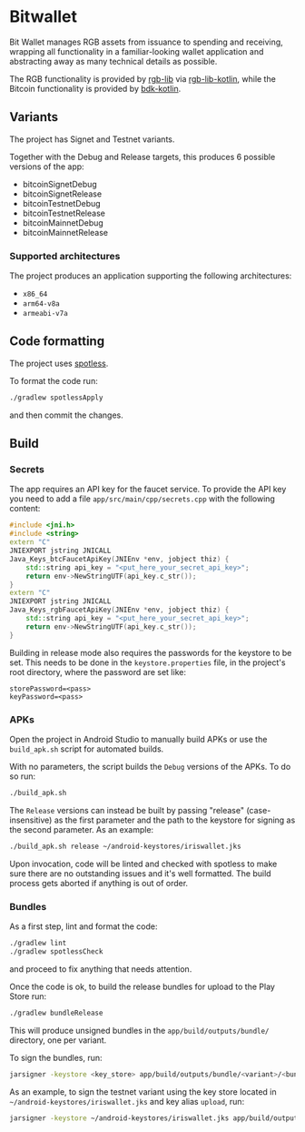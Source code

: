 # Bitwallet

Bit Wallet manages RGB assets from issuance to spending and receiving,
wrapping all functionality in a familiar-looking wallet application and
abstracting away as many technical details as possible.

The RGB functionality is provided by [rgb-lib] via [rgb-lib-kotlin], while the
Bitcoin functionality is provided by [bdk-kotlin].


## Variants

The project has Signet and Testnet variants.

Together with the Debug and Release targets, this produces 6 possible versions
of the app:
- bitcoinSignetDebug
- bitcoinSignetRelease
- bitcoinTestnetDebug
- bitcoinTestnetRelease
- bitcoinMainnetDebug
- bitcoinMainnetRelease


### Supported architectures

The project produces an application supporting the following architectures:
- `x86_64`
- `arm64-v8a`
- `armeabi-v7a`


## Code formatting

The project uses [spotless](https://github.com/diffplug/spotless).

To format the code run:
```bash
./gradlew spotlessApply
```
and then commit the changes.


## Build

### Secrets

The app requires an API key for the faucet service. To provide the API key you need to
add a file `app/src/main/cpp/secrets.cpp` with the following content:

```cpp
#include <jni.h>
#include <string>
extern "C"
JNIEXPORT jstring JNICALL
Java_Keys_btcFaucetApiKey(JNIEnv *env, jobject thiz) {
    std::string api_key = "<put_here_your_secret_api_key>";
    return env->NewStringUTF(api_key.c_str());
}
extern "C"
JNIEXPORT jstring JNICALL
Java_Keys_rgbFaucetApiKey(JNIEnv *env, jobject thiz) {
    std::string api_key = "<put_here_your_secret_api_key>";
    return env->NewStringUTF(api_key.c_str());
}
```

Building in release mode also requires the passwords for the keystore to be
set. This needs to be done in the `keystore.properties` file, in the project's
root directory, where the password are set like:
```
storePassword=<pass>
keyPassword=<pass>
```

### APKs

Open the project in Android Studio to manually build APKs or use the
`build_apk.sh` script for automated builds.

With no parameters, the script builds the `Debug` versions of the APKs. To do
so run:
```bash
./build_apk.sh
```

The `Release` versions can instead be built by passing "release"
(case-insensitive) as the first parameter and the path to the keystore for
signing as the second parameter. As an example:
```bash
./build_apk.sh release ~/android-keystores/iriswallet.jks
```

Upon invocation, code will be linted and checked with spotless to make sure
there are no outstanding issues and it's well formatted. The build process gets
aborted if anything is out of order.

### Bundles

As a first step, lint and format the code:
```bash
./gradlew lint
./gradlew spotlessCheck
```
and proceed to fix anything that needs attention.

Once the code is ok, to build the release bundles for upload to the Play Store
run:
```bash
./gradlew bundleRelease
```
This will produce unsigned bundles in the `app/build/outputs/bundle/`
directory, one per variant.

To sign the bundles, run:
```bash
jarsigner -keystore <key_store> app/build/outputs/bundle/<variant>/<bundle_name>.aab <key_alias>
```
As an example, to sign the testnet variant using the key store located in
`~/android-keystores/iriswallet.jks` and key alias `upload`, run:
```bash
jarsigner -keystore ~/android-keystores/iriswallet.jks app/build/outputs/bundle/bitcoinTestnetRelease/app-bitcoinTestnet-release.aab upload
```

[bdk-kotlin]: https://github.com/bitcoindevkit/bdk-kotlin
[rgb-lib]: https://github.com/RGB-Tools/rgb-lib
[rgb-lib-kotlin]: https://github.com/RGB-Tools/rgb-lib-kotlin
